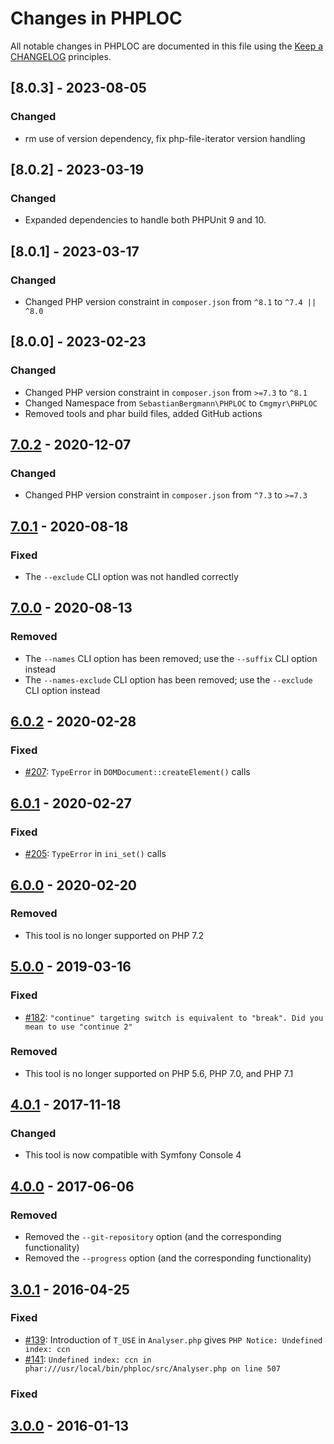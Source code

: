 # Changes in PHPLOC

All notable changes in PHPLOC are documented in this file using the [Keep a CHANGELOG](http://keepachangelog.com/) principles.

## [8.0.3] - 2023-08-05

### Changed

* rm use of version dependency, fix php-file-iterator version handling

## [8.0.2] - 2023-03-19

### Changed

* Expanded dependencies to handle both PHPUnit 9 and 10.

## [8.0.1] - 2023-03-17

### Changed

* Changed PHP version constraint in `composer.json` from `^8.1` to `^7.4 || ^8.0`

## [8.0.0] - 2023-02-23

### Changed

* Changed PHP version constraint in `composer.json` from `>=7.3` to `^8.1`
* Changed Namespace from `SebastianBergmann\PHPLOC` to `Cmgmyr\PHPLOC`
* Removed tools and phar build files, added GitHub actions

## [7.0.2] - 2020-12-07

### Changed

* Changed PHP version constraint in `composer.json` from `^7.3` to `>=7.3`

## [7.0.1] - 2020-08-18

### Fixed

* The `--exclude` CLI option was not handled correctly

## [7.0.0] - 2020-08-13

### Removed

* The `--names` CLI option has been removed; use the `--suffix` CLI option instead
* The `--names-exclude` CLI option has been removed; use the `--exclude` CLI option instead

## [6.0.2] - 2020-02-28

### Fixed

* [#207](https://github.com/sebastianbergmann/phploc/issues/207): `TypeError` in `DOMDocument::createElement()` calls

## [6.0.1] - 2020-02-27

### Fixed

* [#205](https://github.com/sebastianbergmann/phploc/pull/205): `TypeError` in `ini_set()` calls

## [6.0.0] - 2020-02-20

### Removed

* This tool is no longer supported on PHP 7.2

## [5.0.0] - 2019-03-16

### Fixed

* [#182](https://github.com/sebastianbergmann/phploc/pull/182): `"continue" targeting switch is equivalent to "break". Did you mean to use "continue 2"`

### Removed

* This tool is no longer supported on PHP 5.6, PHP 7.0, and PHP 7.1

## [4.0.1] - 2017-11-18

### Changed

* This tool is now compatible with Symfony Console 4

## [4.0.0] - 2017-06-06

### Removed

* Removed the `--git-repository` option (and the corresponding functionality)
* Removed the `--progress` option (and the corresponding functionality)

## [3.0.1] - 2016-04-25

### Fixed

* [#139](https://github.com/sebastianbergmann/phploc/issues/139): Introduction of `T_USE` in `Analyser.php` gives `PHP Notice: Undefined index: ccn`
* [#141](https://github.com/sebastianbergmann/phploc/issues/141): `Undefined index: ccn in phar:///usr/local/bin/phploc/src/Analyser.php on line 507`

### Fixed

## [3.0.0] - 2016-01-13

[7.0.2]: https://github.com/sebastianbergmann/phploc/compare/7.0.1...7.0.2
[7.0.1]: https://github.com/sebastianbergmann/phploc/compare/7.0.0...7.0.1
[7.0.0]: https://github.com/sebastianbergmann/phploc/compare/6.0.2...7.0.0
[6.0.2]: https://github.com/sebastianbergmann/phploc/compare/6.0.1...6.0.2
[6.0.1]: https://github.com/sebastianbergmann/phploc/compare/6.0.0...6.0.1
[6.0.0]: https://github.com/sebastianbergmann/phploc/compare/5.0.0...6.0.0
[5.0.0]: https://github.com/sebastianbergmann/phploc/compare/4.0.1...5.0.0
[4.0.1]: https://github.com/sebastianbergmann/phploc/compare/4.0.0...4.0.1
[4.0.0]: https://github.com/sebastianbergmann/phploc/compare/3.0...4.0.0
[3.0.1]: https://github.com/sebastianbergmann/phploc/compare/3.0.0...3.0.1
[3.0.0]: https://github.com/sebastianbergmann/phploc/compare/2.1.5...3.0.0

